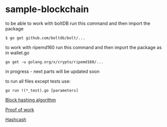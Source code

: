 # sample-blockchain


to be able to work with boltDB run this command and then import the package
```
$ go get github.com/boltdb/bolt/...

```
to work with ripemd160 run this command and then import the package as in wallet.go
```
go get -u golang.org/x/crypto/ripemd160/...
```

in progress - next parts will be updated soon


to run all files except tests use:
```
go run !(*_test).go [parameters]
```

[Block hashing algorithm](https://en.bitcoin.it/wiki/Block_hashing_algorithm)

[Proof of work](https://en.bitcoin.it/wiki/Proof_of_work)

[Hashcash](https://en.bitcoin.it/wiki/Hashcash)
